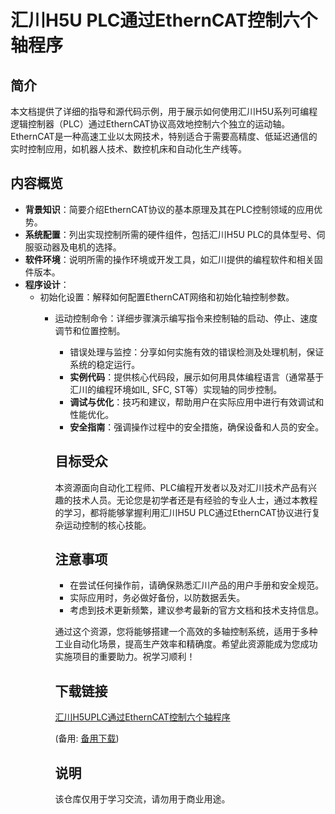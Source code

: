 # 汇川H5U PLC通过EthernCAT控制六个轴程序

## 简介
本文档提供了详细的指导和源代码示例，用于展示如何使用汇川H5U系列可编程逻辑控制器（PLC）通过EthernCAT协议高效地控制六个独立的运动轴。EthernCAT是一种高速工业以太网技术，特别适合于需要高精度、低延迟通信的实时控制应用，如机器人技术、数控机床和自动化生产线等。

## 内容概览
- **背景知识**：简要介绍EthernCAT协议的基本原理及其在PLC控制领域的应用优势。
- **系统配置**：列出实现控制所需的硬件组件，包括汇川H5U PLC的具体型号、伺服驱动器及电机的选择。
- **软件环境**：说明所需的操作环境或开发工具，如汇川提供的编程软件和相关固件版本。
- **程序设计**：
  - 初始化设置：解释如何配置EthernCAT网络和初始化轴控制参数。
    - 运动控制命令：详细步骤演示编写指令来控制轴的启动、停止、速度调节和位置控制。
      - 错误处理与监控：分享如何实施有效的错误检测及处理机制，保证系统的稳定运行。
      - **实例代码**：提供核心代码段，展示如何用具体编程语言（通常基于汇川的编程环境如IL, SFC, ST等）实现轴的同步控制。
      - **调试与优化**：技巧和建议，帮助用户在实际应用中进行有效调试和性能优化。
      - **安全指南**：强调操作过程中的安全措施，确保设备和人员的安全。

      ## 目标受众
      本资源面向自动化工程师、PLC编程开发者以及对汇川技术产品有兴趣的技术人员。无论您是初学者还是有经验的专业人士，通过本教程的学习，都将能够掌握利用汇川H5U PLC通过EthernCAT协议进行复杂运动控制的核心技能。

      ## 注意事项
      - 在尝试任何操作前，请确保熟悉汇川产品的用户手册和安全规范。
      - 实际应用时，务必做好备份，以防数据丢失。
      - 考虑到技术更新频繁，建议参考最新的官方文档和技术支持信息。

      通过这个资源，您将能够搭建一个高效的多轴控制系统，适用于多种工业自动化场景，提高生产效率和精确度。希望此资源能成为您成功实施项目的重要助力。祝学习顺利！

      ## 下载链接
      [汇川H5UPLC通过EthernCAT控制六个轴程序](https://pan.quark.cn/s/9f760f8d4532) 

      (备用: [备用下载](https://pan.baidu.com/s/1DLS5I4ikTLEFGoeQIHZ6LQ?pwd=1234))

      ## 说明

      该仓库仅用于学习交流，请勿用于商业用途。
